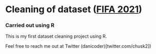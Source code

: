 # Cleaning of dataset ([FIFA 2021](https://www.kaggle.com/datasets/stefanoleone992/fifa-21-complete-player-dataset))
### Carried out using R

This is my first dataset cleaning project using R.

Feel free to reach me out at Twitter (danicoder)[twitter.com/chusk2])

